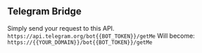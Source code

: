 ## Telegram Bridge

Simply send your request to this API.
```https://api.telegram.org/bot{{BOT_TOKEN}}/getMe```
Will become:
```https://{{YOUR_DOMAIN}}/bot{{BOT_TOKEN}}/getMe```
